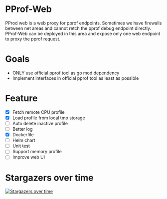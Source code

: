 # PProf-Web

PProd web is a web proxy for pprof endpoints.
Sometimes we have firewalls between net areas and cannot retch the pprof debug endpoint directly.
PProf-Web can be deployed in this area and expose only one web endpoint to proxy the pprof request.

# Goals

- ONLY use official pprof tool as go mod dependency
- Implement interfaces in official pprof tool as least as possible

# Feature

- [x] Fetch remote CPU profile
- [x] Load profile from local tmp storage
- [ ] Auto delete inactive profile
- [ ] Better log
- [x] Dockerfile
- [ ] Helm chart
- [ ] Unit test
- [ ] Support memory profile
- [ ] Improve web UI

# Stargazers over time

[![Stargazers over time](https://starchart.cc/wzxjohn/pprof-web.svg)](https://starchart.cc/wzxjohn/pprof-web)
